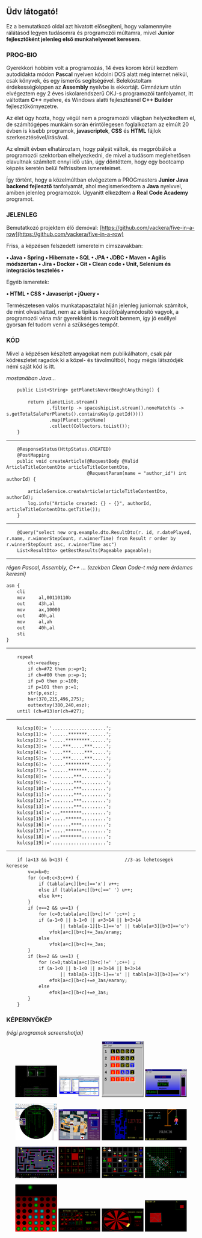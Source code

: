 ## Üdv látogató!

Ez a bemutatkozó oldal azt hivatott elősegíteni, hogy valamennyire rálátásod legyen tudásomra és programozói múltamra, mivel **Junior fejlesztőként jelenleg első munkahelyemet keresem**.

### PROG-BIO

Gyerekkori hobbim volt a programozás, 14 éves korom körül kezdtem autodidakta módon **Pascal** nyelven kódolni DOS alatt még internet nélkül, csak könyvek, és egy ismerős segítségével. Belekóstoltam érdekességképpen az **Assembly** nyelvbe is ekkortájt. Gimnázium után elvégeztem egy 2 éves iskolarendszerű OKJ-s programozói tanfolyamot, itt váltottam **C++** nyelvre, és Windows alatti fejlesztésnél **C++ Builder** fejlesztőkörnyezetre.

Az élet úgy hozta, hogy végül nem a programozói világban helyezkedtem el, de számítógépes munkáim során érintőlegesen foglalkoztam az elmúlt 20 évben is kisebb programok, **javascriptek**, **CSS** és **HTML** fájlok szerkesztésével/írásával.

Az elmúlt évben elhatároztam, hogy pályát váltok, és megpróbálok a programozói szektorban elhelyezkedni, de mivel a tudásom meglehetősen elavultnak számított ennyi idő után, úgy döntöttem, hogy egy bootcamp képzés keretén belül felfrissítem ismereteimet.

Így történt, hogy a közelmúltban elvégeztem a PROGmasters **Junior Java backend fejlesztő** tanfolyamát, ahol megismerkedtem a **Java** nyelvvel, amiben jelenleg programozok. Ugyanitt elkezdtem a **Real Code Academy** programot.

### JELENLEG

Bemutatkozó projektem élő demóval: [https://github.com/vackera/five-in-a-row](https://github.com/vackera/five-in-a-row)

Friss, a képzésen felszedett ismereteim címszavakban:

**• Java • Spring • Hibernate • SQL • JPA • JDBC • Maven • Agilis módszertan • Jira • Docker • Git • Clean code • Unit, Selenium és integrációs tesztelés •**

Egyéb ismeretek:

**• HTML • CSS • Javascript • jQuery •**

Természetesen valós munkatapasztalat híján jelenleg juniornak számítok, de mint olvashattad, nem az a tipikus kezdő/pályamódosító vagyok, a programozói véna már gyerekként is megvolt bennem, így jó eséllyel gyorsan fel tudom venni a szükséges tempót.

### KÓD

Mivel a képzésen készített anyagokat nem publikálhatom, csak pár kódrészletet ragadok ki a közel- és távolmúltból, hogy mégis látszódjék némi saját kód is itt.

*mostanában Java...*

```
    public List<String> getPlanetsNeverBoughtAnything() {

        return planetList.stream()
                .filter(p -> spaceshipList.stream().noneMatch(s -> s.getTotalSalePerPlanets().containsKey(p.getId())))
                .map(Planet::getName)
                .collect(Collectors.toList());
    }
```

---

```
    @ResponseStatus(HttpStatus.CREATED)
    @PostMapping
    public void createArticle(@RequestBody @Valid ArticleTitleContentDto articleTitleContentDto,
                              @RequestParam(name = "author_id") int authorId) {

        articleService.createArticle(articleTitleContentDto, authorId);
        log.info("Article created: {} - {}", authorId, articleTitleContentDto.getTitle());
    }
```

---

```
    @Query("select new org.example.dto.ResultDto(r. id, r.datePlayed, r.name, r.winnerStepCount, r.winnerTime) from Result r order by r.winnerStepCount asc, r.winnerTime asc")
    List<ResultDto> getBestResults(Pageable pageable);
```

---

*régen Pascal, Assembly, C++ ... (ezekben Clean Code-t még nem érdemes keresni)*

```
asm	{
    cli
    mov		al,00110110b
    out		43h,al
    mov		ax,10000
    out		40h,al
    mov		al,ah
    out		40h,al
    sti
}
```

---

```
    repeat
        ch:=readkey;
        if ch=#72 then p:=p+1;
        if ch=#80 then p:=p-1;
        if p=0 then p:=100;
        if p=101 then p:=1;
        str(p,esz);
        bar(370,215,496,275);
        outtextxy(380,240,esz);
    until (ch=#13)or(ch=#27);
```

---

```
    kulcsp[0]:= '....................';
    kulcsp[1]:= '......*******.......';
    kulcsp[2]:= '.....*********......';
    kulcsp[3]:= '....***.....***.....';
    kulcsp[4]:= '....***.....***.....';
    kulcsp[5]:= '....***.....***.....';
    kulcsp[6]:= '.....*********......';
    kulcsp[7]:= '......*******.......';
    kulcsp[8]:= '........***.........';
    kulcsp[9]:= '........***.........';
    kulcsp[10]:='........***.........';
    kulcsp[11]:='........***.........';
    kulcsp[12]:='........***.........';
    kulcsp[13]:='........***.........';
    kulcsp[14]:='...********.........';
    kulcsp[15]:='.....******.........';
    kulcsp[16]:='.......****.........';
    kulcsp[17]:='.....******.........';
    kulcsp[18]:='...********.........';
    kulcsp[19]:='....................';
```

---

```
    if (a<13 && b<13) {                     //3-as lehetosegek keresese
        v=u=k=0;
        for (c=0;c<3;c++) {
            if (tabla[a+c][b+c]=='x') v++;
            else if (tabla[a+c][b+c]==' ') u++;
            else k++;
        }
        if (v==2 && u==1) {
            for (c=0;tabla[a+c][b+c]!=' ';c++) ;
            if (a-1<0 || b-1<0 || a+3>14 || b+3>14
                    || tabla[a-1][b-1]=='o' || tabla[a+3][b+3]=='o')
                vfok[a+c][b+c]+=_3as/arany;
            else
                vfok[a+c][b+c]+=_3as;
        }
        if (k==2 && u==1) {
            for (c=0;tabla[a+c][b+c]!=' ';c++) ;
            if (a-1<0 || b-1<0 || a+3>14 || b+3>14
                    || tabla[a-1][b-1]=='x' || tabla[a+3][b+3]=='x')
                efok[a+c][b+c]+=e_3as/earany;
            else
                efok[a+c][b+c]+=e_3as;
        }
    }
```

### KÉPERNYŐKÉP

*(régi programok screenshotjai)*

<p align="center">
  <img src="assets/szakdolgozat2.png" width="22%" />
  <img src="assets/cdnyilvantarto.png" width="22%" />
  <img src="assets/szokereso1.png" width="22%" />
  <img src="assets/kerveredes1.png" width="22%" />

</p>
<p align="center">
  <img src="assets/onelet.png" width="22%" />
  <img src="assets/memoria3.png" width="22%" />
  <img src="assets/tetris.png" width="22%" />
  <img src="assets/akasztofa.png" width="22%" />
</p>
<p align="center">
  <img src="assets/utveszt1.png" width="22%" />
  <img src="assets/tilitoli.png" width="22%" />
  <img src="assets/skalp2.png" width="22%" />
  <img src="assets/amoba1.png" width="22%" />
</p>
<p align="center">
  <img src="assets/negyanyero.png" width="22%" />
  <img src="assets/fortuna22.png" width="22%" />
  <img src="assets/fortuna24.png" width="22%" />
  <img src="assets/eztrakd2.png" width="22%" />
</p>
